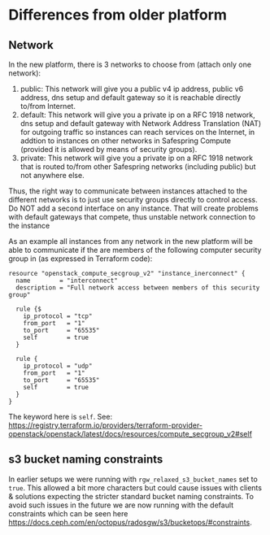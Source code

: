 # Differences from older platform 

## Network
In the new platform, there is 3 networks to choose from (attach only one network):

1. public: This network will give you a public v4 ip address, public v6 address, dns setup and default gateway so it is reachable directly to/from Internet.
2. default: This network will give you a private ip on a RFC 1918 network,
   dns setup and default gateway with Network Address Translation (NAT) for outgoing traffic so instances can reach 
   services on the Internet, in addtion to instances on other networks in Safespring Compute (provided it is allowed by means of security groups).
3. private: This network will give you a private ip on a RFC 1918 network that is routed to/from other
   Safespring networks (including public) but not anywhere else.

Thus, the right way to communicate between instances attached to the different networks is to
just use security groups directly to control access. Do NOT add a second
interface on any instance. That will create problems with default gateways that
compete, thus unstable network connection to the instance

As an example all instances from any network in the new platform will be able
to communicate if the are members of the following computer security group in
(as expressed in Terraform code):

```code
resource "openstack_compute_secgroup_v2" "instance_inerconnect" {
  name        = "interconnect"
  description = "Full network access between members of this security group"

  rule {$
    ip_protocol = "tcp"
    from_port   = "1"
    to_port     = "65535"
    self        = true
  }

  rule {
    ip_protocol = "udp"
    from_port   = "1"
    to_port     = "65535"
    self        = true
  }
}
```

The keyword here is `self`. See: https://registry.terraform.io/providers/terraform-provider-openstack/openstack/latest/docs/resources/compute_secgroup_v2#self

## s3 bucket naming constraints

In earlier setups we were running with `rgw_relaxed_s3_bucket_names` set to
`true`. This allowed a bit more characters but could cause issues with clients
& solutions expecting the stricter standard bucket naming constraints. To avoid
such issues in the future we are now running  with the default constraints
which can be seen here
<https://docs.ceph.com/en/octopus/radosgw/s3/bucketops/#constraints>.
